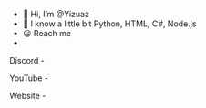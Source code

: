 - 👋 Hi, I’m @Yizuaz
- 🌱 I know a little bit Python, HTML, C#, Node.js
- 😀 Reach me
- 
Discord -

YouTube -

Website -

<!---
Yizuaz/Yizuaz is a ✨ special ✨ repository because its `README.md` (this file) appears on your GitHub profile.
You can click the Preview link to take a look at your changes.
--->
